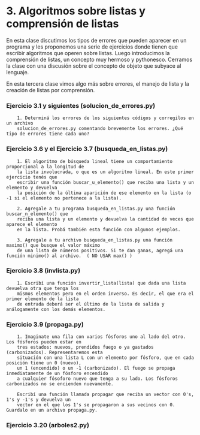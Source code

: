 # 3. Algoritmos sobre listas y comprensión de listas

En esta clase discutimos los tipos de errores que pueden aparecer en un programa y les proponemos una serie de ejercicios donde tienen que escribir algoritmos que operen sobre listas. Luego introducimos la comprensión de listas, un concepto muy hermoso y pythonesco. Cerramos la clase con una discusión sobre el concepto de objeto que subyace al lenguaje.

En esta tercera clase vimos algo más sobre errores, el manejo de lista y la creación de listas por comprensión.

### Ejercicio 3.1 y siguientes (solucion_de_errores.py)

        1. Determiná los errores de los siguientes códigos y corregilos en un archivo 
        solucion_de_errores.py comentando brevemente los errores. ¿Qué tipo de errores tiene cada uno?
        
        
### Ejercicio 3.6 y el Ejercicio 3.7 (busqueda_en_listas.py)

        1. El algoritmo de búsqueda lineal tiene un comportamiento proporcional a la longitud de 
        la lista involucrada, o que es un algoritmo lineal. En este primer ejercicio tenés que 
        escribir una función buscar_u_elemento() que reciba una lista y un elemento y devuelva 
        la posición de la última aparición de ese elemento en la lista (o -1 si el elemento no pertenece a la lista).
        
        2. Agregale a tu programa busqueda_en_listas.py una función buscar_n_elemento() que 
        reciba una lista y un elemento y devuelva la cantidad de veces que aparece el elemento 
        en la lista. Probá también esta función con algunos ejemplos.
        
        3. Agregale a tu archivo busqueda_en_listas.py una función maximo() que busque el valor máximo 
        de una lista de números positivos. Si te dan ganas, agregá una función minimo() al archivo.  ( NO USAR max() )
        

### Ejercicio 3.8 (invlista.py)

        1. Escribí una función invertir_lista(lista) que dada una lista devuelva otra que tenga los 
        mismos elementos pero en el orden inverso. Es decir, el que era el primer elemento de la lista 
        de entrada deberá ser el último de la lista de salida y análogamente con los demás elementos.


### Ejercicio 3.9 (propaga.py)
        
        1. Imaginate una fila con varios fósforos uno al lado del otro. Los fósforos pueden estar en 
        tres estados: nuevos, prendidos fuego o ya gastados (carbonizados). Representaremos esta 
        situación con una lista L con un elemento por fósforo, que en cada posición tiene un 0 (nuevo), 
        un 1 (encendido) o un -1 (carbonizado). El fuego se propaga inmediatamente de un fósforo encendido 
        a cualquier fósoforo nuevo que tenga a su lado. Los fósforos carbonizados no se encienden nuevamente.

        Escribí una función llamada propagar que reciba un vector con 0's, 1's y -1's y devuelva un 
        vector en el que los 1's se propagaron a sus vecinos con 0. Guardalo en un archivo propaga.py.


### Ejercicio 3.20 (arboles2.py)
